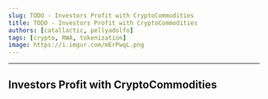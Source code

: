 ```yaml
---
slug: TODO - Investors Profit with CryptoCommodities
title: TODO - Investors Profit with CryptoCommodities
authors: [catallactic, pellyadolfo]
tags: [crypto, RWA, tokenization]
image: https://i.imgur.com/mErPwqL.png
---
```

---

## Investors Profit with CryptoCommodities




